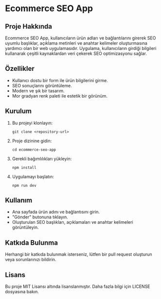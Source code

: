 # Ecommerce SEO App

## Proje Hakkında
Ecommerce SEO App, kullanıcıların ürün adları ve bağlantılarını girerek SEO uyumlu başlıklar, açıklama metinleri ve anahtar kelimeler oluşturmasına yardımcı olan bir web uygulamasıdır. Uygulama, kullanıcıların girdiği bilgileri kullanarak çeşitli kaynaklardan veri çekerek SEO optimizasyonu sağlar.

## Özellikler
- Kullanıcı dostu bir form ile ürün bilgilerini girme.
- SEO sonuçlarını görüntüleme.
- Modern ve şık bir tasarım.
- Mor gradyan renk paleti ile estetik bir görünüm.

## Kurulum
1. Bu projeyi klonlayın:
   ```
   git clone <repository-url>
   ```
2. Proje dizinine gidin:
   ```
   cd ecommerce-seo-app
   ```
3. Gerekli bağımlılıkları yükleyin:
   ```
   npm install
   ```
4. Uygulamayı başlatın:
   ```
   npm run dev
   ```

## Kullanım
- Ana sayfada ürün adını ve bağlantısını girin.
- "Gönder" butonuna tıklayın.
- Oluşturulan SEO başlıkları, açıklamaları ve anahtar kelimeleri görüntüleyin.

## Katkıda Bulunma
Herhangi bir katkıda bulunmak isterseniz, lütfen bir pull request oluşturun veya sorunlarınızı bildirin.

## Lisans
Bu proje MIT Lisansı altında lisanslanmıştır. Daha fazla bilgi için LICENSE dosyasına bakın.